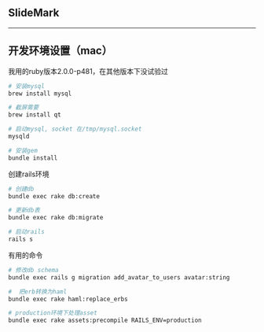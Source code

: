 ## SlideMark

------------

## 开发环境设置（mac）

我用的ruby版本2.0.0-p481，在其他版本下没试验过

```bash
# 安装mysql
brew install mysql

# 截屏需要
brew install qt

# 启动mysql, socket 在/tmp/mysql.socket
mysqld

# 安装gem
bundle install
```

创建rails环境

```bash
# 创建db
bundle exec rake db:create

# 更新db表
bundle exec rake db:migrate

# 启动rails
rails s
```

有用的命令

```bash
# 修改db schema
bundle exec rails g migration add_avatar_to_users avatar:string

#  把erb转换为haml
bundle exec rake haml:replace_erbs

# production环境下处理asset
bundle exec rake assets:precompile RAILS_ENV=production
```

